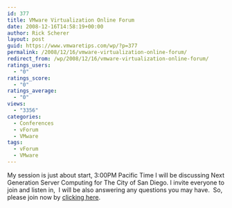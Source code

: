 ```yaml
---
id: 377
title: VMware Virtualization Online Forum
date: 2008-12-16T14:58:19+00:00
author: Rick Scherer
layout: post
guid: https://www.vmwaretips.com/wp/?p=377
permalink: /2008/12/16/vmware-virtualization-online-forum/
redirect_from: /wp/2008/12/16/vmware-virtualization-online-forum/
ratings_users:
  - "0"
ratings_score:
  - "0"
ratings_average:
  - "0"
views:
  - "3356"
categories:
  - Conferences
  - vForum
  - VMware
tags:
  - vForum
  - VMware
---
```

My session is just about start, 3:00PM Pacific Time I will be discussing Next Generation Server Computing for The City of San Diego. I invite everyone to join and listen in,  I will be also answering any questions you may have.  So, please join now by <a href="http://vshow.on24.com/vshow/virtualization#auditorium" target="_blank">clicking here</a>.
